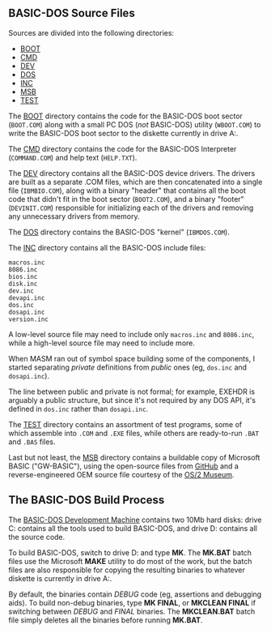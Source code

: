 ## BASIC-DOS Source Files

Sources are divided into the following directories:

  - [BOOT](boot/)
  - [CMD](cmd/)
  - [DEV](dev/)
  - [DOS](dos/)
  - [INC](inc/)
  - [MSB](msb/)
  - [TEST](test/)

The [BOOT](boot/) directory contains the code for the BASIC-DOS boot sector
(`BOOT.COM`) along with a small PC DOS (*not* BASIC-DOS) utility (`WBOOT.COM`)
to write the BASIC-DOS boot sector to the diskette currently in drive A:.

The [CMD](cmd/) directory contains the code for the BASIC-DOS Interpreter
(`COMMAND.COM`) and help text (`HELP.TXT`).

The [DEV](dev/) directory contains all the BASIC-DOS device drivers.
The drivers are built as a separate .COM files, which are then concatenated
into a single file (`IBMBIO.COM`), along with a binary "header" that contains
all the boot code that didn't fit in the boot sector (`BOOT2.COM`), and a
binary "footer" (`DEVINIT.COM`) responsible for initializing each of the
drivers and removing any unnecessary drivers from memory.

The [DOS](dos/) directory contains the BASIC-DOS "kernel" (`IBMDOS.COM`).

The [INC](inc/) directory contains all the BASIC-DOS include files:

    macros.inc
    8086.inc
    bios.inc
    disk.inc
    dev.inc
    devapi.inc
    dos.inc
    dosapi.inc
    version.inc

A low-level source file may need to include only `macros.inc` and `8086.inc`,
while a high-level source file may need to include more.

When MASM ran out of symbol space building some of the components,
I started separating *private* definitions from *public* ones (eg,
`dos.inc` and `dosapi.inc`).

The line between public and private is not formal; for example, EXEHDR is
arguably a public structure, but since it's not required by any DOS API, it's
defined in `dos.inc` rather than `dosapi.inc`.

The [TEST](test/) directory contains an assortment of test programs, some of
which assemble into `.COM` and `.EXE` files, while others are ready-to-run
`.BAT` and `.BAS` files.

Last but not least, the [MSB](msb/) directory contains a buildable copy of
Microsoft BASIC ("GW-BASIC"), using the open-source files from
[GitHub](https://github.com/microsoft/GW-BASIC) and a reverse-engineered OEM
source file courtesy of the [OS/2 Museum](msb/OEM.ASM).

## The BASIC-DOS Build Process

The [BASIC-DOS Development Machine](https://basicdos.com/maplebar/dev/)
contains two 10Mb hard disks: drive C: contains all the tools used to build
BASIC-DOS, and drive D: contains all the source code.

To build BASIC-DOS, switch to drive D: and type **MK**. The **MK.BAT** batch
files use the Microsoft **MAKE** utility to do most of the work, but the batch
files are also responsible for copying the resulting binaries to whatever
diskette is currently in drive A:.

By default, the binaries contain *DEBUG* code (eg, assertions and debugging
aids).  To build non-debug binaries, type **MK FINAL**, or **MKCLEAN FINAL**
if switching between *DEBUG* and *FINAL* binaries.  The **MKCLEAN.BAT** batch
file simply deletes all the binaries before running **MK.BAT**.
